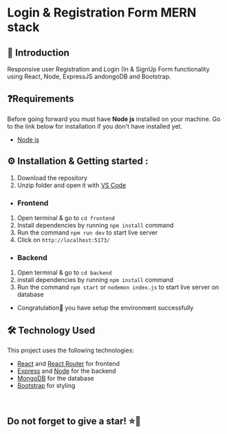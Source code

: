 # Login & Registration Form MERN stack
## 👋 Introduction
Responsive user Registration and Login (In & SignUp Form functionality using React, Node, ExpressJS andongoDB and Bootstrap.

## ❓Requirements
Before going forward you must have **Node js** installed on your machine.
Go to the link below for installation if you don't have installed yet.
- [Node js](https://nodejs.org/en/download)

## ⚙️ Installation & Getting started :
1. Download the repository
2. Unzip folder and open it with [VS Code](https://code.visualstudio.com/)

- <h3> Frontend</h3>

1. Open terminal & go to `cd frontend`
2. Install dependencies by running `npm install` command
3. Run the command `npm run dev` to start live server
4. Click on `http://localhost:5173/`

- <h3>Backend</h3>

1. Open terminal & go to `cd backend`
2. install dependencies by running `npm install` command
3. Run the command `npm start` or `nodemon index.js` to start live server on database

- Congratulation🎉 you have setup the environment successfully

## 🛠️ Technology Used
This project uses the following technologies:
- [React](https://reactjs.org) and [React Router](https://reacttraining.com/react-router/) for frontend
- [Express](http://expressjs.com/) and [Node](https://nodejs.org/en/) for the backend
- [MongoDB](https://www.mongodb.com/) for the database
- [Bootstrap](https://getbootstrap.com/) for styling

<br/>

<h2> Do not forget to give a star! ⭐🤗 </h2>